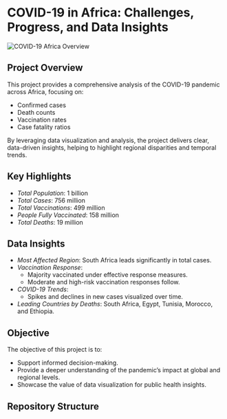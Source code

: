 # COVID-19 in Africa: Challenges, Progress, and Data Insights

![COVID-19 Africa Overview](./assets/1A1753E0-A8DF-4BF9-816A-172DFC8C51E0.jpeg)

## Project Overview
This project provides a comprehensive analysis of the COVID-19 pandemic across Africa, focusing on:
- Confirmed cases
- Death counts
- Vaccination rates
- Case fatality ratios

By leveraging data visualization and analysis, the project delivers clear, data-driven insights, helping to highlight regional disparities and temporal trends.

## Key Highlights
- *Total Population*: 1 billion
- *Total Cases*: 756 million
- *Total Vaccinations*: 499 million
- *People Fully Vaccinated*: 158 million
- *Total Deaths*: 19 million

## Data Insights
- *Most Affected Region*: South Africa leads significantly in total cases.
- *Vaccination Response*:
  - Majority vaccinated under effective response measures.
  - Moderate and high-risk vaccination responses follow.
- *COVID-19 Trends*:
  - Spikes and declines in new cases visualized over time.
- *Leading Countries by Deaths*: South Africa, Egypt, Tunisia, Morocco, and Ethiopia.

## Objective
The objective of this project is to:
- Support informed decision-making.
- Provide a deeper understanding of the pandemic’s impact at global and regional levels.
- Showcase the value of data visualization for public health insights.

## Repository Structure
